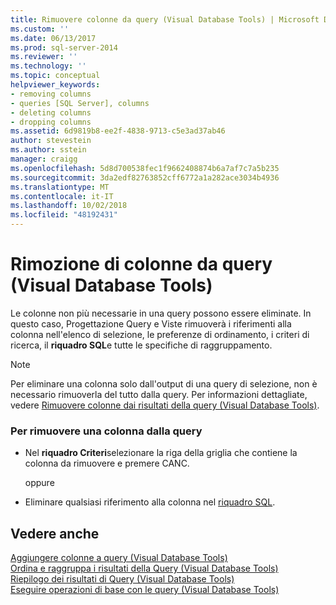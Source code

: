 ```yaml
---
title: Rimuovere colonne da query (Visual Database Tools) | Microsoft Docs
ms.custom: ''
ms.date: 06/13/2017
ms.prod: sql-server-2014
ms.reviewer: ''
ms.technology: ''
ms.topic: conceptual
helpviewer_keywords:
- removing columns
- queries [SQL Server], columns
- deleting columns
- dropping columns
ms.assetid: 6d9819b8-ee2f-4838-9713-c5e3ad37ab46
author: stevestein
ms.author: sstein
manager: craigg
ms.openlocfilehash: 5d8d700538fec1f9662408874b6a7af7c7a5b235
ms.sourcegitcommit: 3da2edf82763852cff6772a1a282ace3034b4936
ms.translationtype: MT
ms.contentlocale: it-IT
ms.lasthandoff: 10/02/2018
ms.locfileid: "48192431"
---
```

# <a name="remove-columns-from-queries-visual-database-tools"></a>Rimozione di colonne da query (Visual Database Tools)
  Le colonne non più necessarie in una query possono essere eliminate. In questo caso, Progettazione Query e Viste rimuoverà i riferimenti alla colonna nell'elenco di selezione, le preferenze di ordinamento, i criteri di ricerca, il **riquadro SQL**e tutte le specifiche di raggruppamento.  
  
> [!NOTE]  
>  Per eliminare una colonna solo dall'output di una query di selezione, non è necessario rimuoverla del tutto dalla query. Per informazioni dettagliate, vedere [Rimuovere colonne dai risultati della query &#40;Visual Database Tools&#41;](visual-database-tools.md).  
  
### <a name="to-remove-a-column-from-the-query"></a>Per rimuovere una colonna dalla query  
  
-   Nel **riquadro Criteri**selezionare la riga della griglia che contiene la colonna da rimuovere e premere CANC.  
  
     oppure  
  
-   Eliminare qualsiasi riferimento alla colonna nel [riquadro SQL](sql-pane-visual-database-tools.md).  
  
## <a name="see-also"></a>Vedere anche  
 [Aggiungere colonne a query &#40;Visual Database Tools&#41;](add-columns-to-queries-visual-database-tools.md)   
 [Ordina e raggruppa i risultati della Query &#40;Visual Database Tools&#41;](sort-and-group-query-results-visual-database-tools.md)   
 [Riepilogo dei risultati di Query &#40;Visual Database Tools&#41;](summarize-query-results-visual-database-tools.md)   
 [Eseguire operazioni di base con le query &#40;Visual Database Tools&#41;](perform-basic-operations-with-queries-visual-database-tools.md)  
  
  
